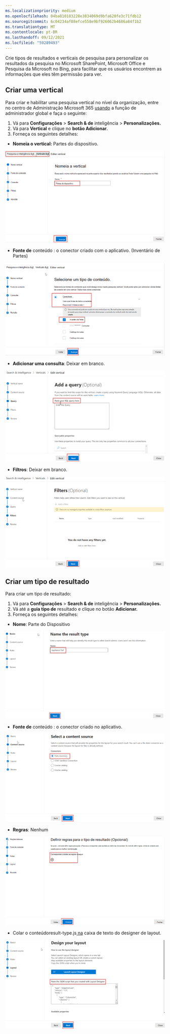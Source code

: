 ```yaml
---
ms.localizationpriority: medium
ms.openlocfilehash: 04ba810183228e3834069d9bfa620fe3c71fdb12
ms.sourcegitcommit: 6c04234af08efce558e9bf926062b4686a84f1b2
ms.translationtype: MT
ms.contentlocale: pt-BR
ms.lasthandoff: 09/12/2021
ms.locfileid: "59289493"
---
```

<!-- markdownlint-disable MD002 MD025 MD041 -->

Crie tipos de resultados e verticais de pesquisa para personalizar os resultados da pesquisa no Microsoft SharePoint, Microsoft Office e Pesquisa da Microsoft no Bing, para facilitar que os usuários encontrem as informações que eles têm permissão para ver.

## <a name="create-a-vertical"></a>Criar uma vertical

Para criar e habilitar uma pesquisa vertical no nível da organização, entre no centro de Administração Microsoft 365 [usando](https://admin.microsoft.com/) a função de administrador global e faça o seguinte:

1. Vá para **Configurações**  >  **Search & de** inteligência  >  **Personalizações.**
2. Vá para **Vertical** e clique no **botão Adicionar.**
3. Forneça os seguintes detalhes:
  * **Nomeia o vertical:** Partes do dispositivo.

   ![Captura de tela da seção "Nome da vertical"](images/connectors-images/build11.png)

  * **Fonte de** conteúdo : o conector criado com o aplicativo. (Inventário de Partes)

   ![Captura de tela da seção "Fonte de conteúdo"](images/connectors-images/build12.png)

  * **Adicionar uma consulta**: Deixar em branco.

   ![Captura de tela da seção "Adicionar uma consulta"](images/connectors-images/build13.png)

  * **Filtros**: Deixar em branco.

   ![Captura de tela da seção "Filters"](images/connectors-images/build14.png)

## <a name="create-a-result-type"></a>Criar um tipo de resultado

Para criar um tipo de resultado:

1. Vá para **Configurações**  >  **Search & de** inteligência  >  **Personalizações.**
2. Vá até a **guia tipo de** resultado e clique no botão **Adicionar.**
3. Forneça os seguintes detalhes:

  * **Nome**: Parte do Dispositivo

   ![Captura de tela da seção "Nomear o tipo de resultado"](images/connectors-images/build15.png)

  * **Fonte de** conteúdo : o conector criado no aplicativo.

   ![Captura de tela da seção "Selecionar uma fonte de conteúdo"](images/connectors-images/build16.png)

  * **Regras**: Nenhum

   ![Captura de tela da seção "Definir regras"](images/connectors-images/build17.png)

  * Colar o conteúdoresult-type.js[ na](https://github.com/microsoftgraph/msgraph-search-connector-sample/blob/master/result-type.json) caixa de texto do designer de layout.

   ![Captura de tela da seção "Design layout"](images/connectors-images/build18.png)
